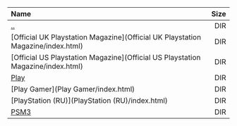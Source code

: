 |Name|Size|
|:---|---:|
|[..](../index.html)|DIR|
|[Official UK Playstation Magazine](Official UK Playstation Magazine/index.html)|DIR|
|[Official US Playstation Magazine](Official US Playstation Magazine/index.html)|DIR|
|[Play](Play/index.html)|DIR|
|[Play Gamer](Play Gamer/index.html)|DIR|
|[PlayStation (RU)](PlayStation (RU)/index.html)|DIR|
|[PSM3](PSM3/index.html)|DIR|
